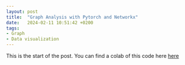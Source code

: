 ```yaml
---
layout: post
title:  "Graph Analysis with Pytorch and Networkx"
date:   2024-02-11 10:51:42 +0200
tags:
- Graph
- Data visualization
---
```



This is the start of the post. You can find a colab of this code here [here](https://colab.research.google.com/drive/1HLBVK9WFdEdbOjg4lmm4SiBdaqBx2boL?hl=fr%2F)
